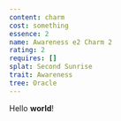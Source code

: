 ```yaml
---
content: charm
cost: something
essence: 2
name: Awareness e2 Charm 2
rating: 2
requires: []
splat: Second Sunrise
trait: Awareness
tree: Oracle
---
```


Hello **world**!
